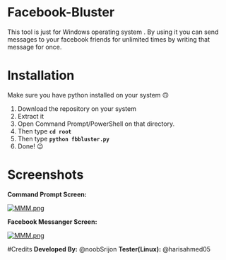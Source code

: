 # Facebook-Bluster
This tool is just for Windows operating system . 
By using it you can send messages to your facebook friends for unlimited times by writing that message for once.

# Installation
Make sure you have python installed on your system :upside_down_face:

1. Download the repository on your system 
2. Extract it
3. Open Command Prompt/PowerShell on that directory.
4. Then type **```cd root```**
5. Then type **```python fbbluster.py```**
6. Done! :wink:

# Screenshots

**Command Prompt Screen:**


[![MMM.png](https://i.postimg.cc/wvm6H1MW/MMM.png)](https://raw.githubusercontent.com/noobSrijon/Facebook-Bluster/master/screenshots/Command%20Prompt.png)


**Facebook Messanger Screen:**


[![MMM.png](https://i.postimg.cc/CLZR5xtV/MMM.png)](https://raw.githubusercontent.com/noobSrijon/Facebook-Bluster/master/screenshots/messages.png)




#Credits
**Developed By:** @noobSrijon
**Tester(Linux):** @harisahmed05
